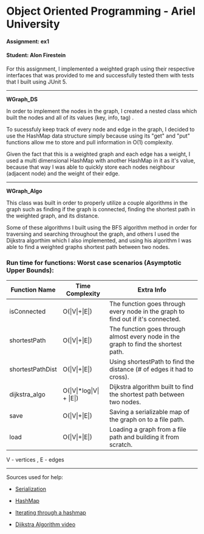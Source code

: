 # Object Oriented Programming - Ariel University
#### Assignment: ex1
#### Student: Alon Firestein



For this assignment, I implemented a weighted graph using their respective interfaces that was provided to me and successfully tested them with tests that I built using JUnit 5.

------------------------------------

**WGraph_DS**

In order to implement the nodes in the graph, I created a nested class which built the nodes and all of its values (key, info, tag) . 

To sucessfuly keep track of every node and edge in the graph, I decided to use the HashMap data structure simply because using its "get" and "put" functions allow me to store and pull information in O(1) complexity.

Given the fact that this is a weighted graph and each edge has a weight, I used a multi dimensional HashMap with another HashMap in it as it's value, because that way I was able to quickly store each nodes neighbour (adjacent node) and the weight of their edge.

------------------------------------

**WGraph_Algo** 

This class was built in order to properly utilize a couple algorithms in the graph such as finding if the graph is connected, finding the shortest path in the weighted graph, and its distance.

Some of these algorithms I built using the BFS algorithm method in order for traversing and searching throughout the graph, and others I used the Dijkstra algorthim which I also implemented, and using his algorithm I was able to find a weighted graphs shortest path between two nodes.





### Run time for functions: Worst case scenarios (Asymptotic Upper Bounds):
| Function Name    | Time Complexity           | Extra Info                                                   |
| ---------------- | ------------------------- | ------------------------------------------------------------ |
| isConnected      | O(\|V\|+\|E\|)            | The function goes through every node in the graph to find out if it's connected. |
| shortestPath     | O(\|V\|+\|E\|)            | The function goes through almost every node in the graph to find the shortest path. |
| shortestPathDist | O(\|V\|+\|E\|)            | Using shortestPath to find the distance (# of edges it had to cross). |
| dijkstra_algo    | O(\|V\|*log\|V\| + \|E\|) | Dijkstra algorithm built to find the shortest path between two nodes. |
| save             | O(\|V\|+\|E\|)            | Saving a serializable map of the graph on to a file path.    |
| load             | O(\|V\|+\|E\|)            | Loading a graph from a file path and building it from scratch. |

V - vertices   ,     E - edges




------------------------------------





Sources used for help:

- [Serialization](https://www.tutorialspoint.com/java/java_serialization.htm)

- [HashMap](https://docs.oracle.com/javase/8/docs/api/java/util/HashMap.html#entrySet--)

- [Iterating through a hashmap](https://stackoverflow.com/questions/1066589/iterate-through-a-hashmap)

- [Dijkstra Algorithm video](https://www.youtube.com/watch?v=pVfj6mxhdMw)

  
